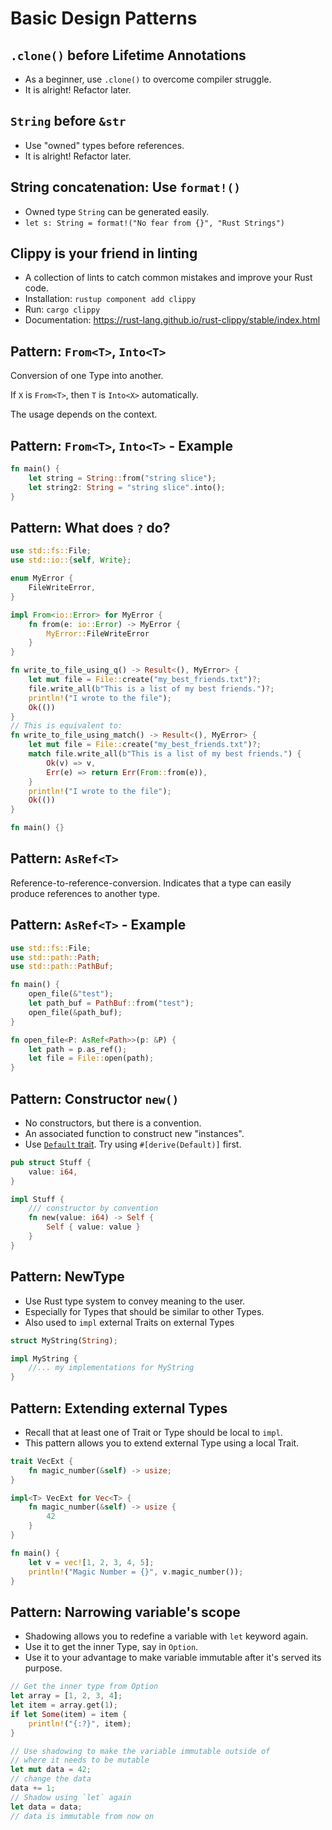 # Basic Design Patterns

## `.clone()` before Lifetime Annotations

- As a beginner, use `.clone()` to overcome compiler struggle.
- It is alright! Refactor later.

## `String` before `&str`

- Use "owned" types before references.
- It is alright! Refactor later.

## String concatenation: Use `format!()`

- Owned type `String` can be generated easily.
- `let s: String = format!("No fear from {}", "Rust Strings")`

## Clippy is your friend in linting

- A collection of lints to catch common mistakes and improve your Rust code.
- Installation: `rustup component add clippy`
- Run: `cargo clippy`
- Documentation: https://rust-lang.github.io/rust-clippy/stable/index.html

## Pattern: `From<T>`, `Into<T>`

Conversion of one Type into another.

If `X` is `From<T>`, then `T` is `Into<X>` automatically.

The usage depends on the context.

## Pattern: `From<T>`, `Into<T>` - Example

```rust
fn main() {
    let string = String::from("string slice");
    let string2: String = "string slice".into();
}
```

## Pattern: What does `?` do?

```rust
use std::fs::File;
use std::io::{self, Write};

enum MyError {
    FileWriteError,
}

impl From<io::Error> for MyError {
    fn from(e: io::Error) -> MyError {
        MyError::FileWriteError
    }
}

fn write_to_file_using_q() -> Result<(), MyError> {
    let mut file = File::create("my_best_friends.txt")?;
    file.write_all(b"This is a list of my best friends.")?;
    println!("I wrote to the file");
    Ok(())
}
// This is equivalent to:
fn write_to_file_using_match() -> Result<(), MyError> {
    let mut file = File::create("my_best_friends.txt")?;
    match file.write_all(b"This is a list of my best friends.") {
        Ok(v) => v,
        Err(e) => return Err(From::from(e)),
    }
    println!("I wrote to the file");
    Ok(())
}

fn main() {}
```

## Pattern: `AsRef<T>`

Reference-to-reference-conversion. Indicates that a type can easily produce references to another type.

## Pattern: `AsRef<T>` - Example

```rust
use std::fs::File;
use std::path::Path;
use std::path::PathBuf;

fn main() {
    open_file(&"test");
    let path_buf = PathBuf::from("test");
    open_file(&path_buf);
}

fn open_file<P: AsRef<Path>>(p: &P) {
    let path = p.as_ref();
    let file = File::open(path);
}
```

## Pattern: Constructor `new()`

- No constructors, but there is a convention.
- An associated function to construct new "instances".
- Use [`Default` trait](https://doc.rust-lang.org/stable/std/default/trait.Default.html). Try using `#[derive(Default)]` first.

```rust
pub struct Stuff {
    value: i64,
}

impl Stuff {
    /// constructor by convention
    fn new(value: i64) -> Self {
        Self { value: value }
    }
}
```

## Pattern: NewType

- Use Rust type system to convey meaning to the user.
- Especially for Types that should be similar to other Types.
- Also used to `impl` external Traits on external Types

```rust
struct MyString(String);

impl MyString {
    //... my implementations for MyString
}
```

## Pattern: Extending external Types

- Recall that at least one of Trait or Type should be local to `impl`.
- This pattern allows you to extend external Type using a local Trait.

```rust
trait VecExt {
    fn magic_number(&self) -> usize;
}

impl<T> VecExt for Vec<T> {
    fn magic_number(&self) -> usize {
        42
    }
}

fn main() {
    let v = vec![1, 2, 3, 4, 5];
    println!("Magic Number = {}", v.magic_number());
}
```

## Pattern: Narrowing variable's scope

- Shadowing allows you to redefine a variable with `let` keyword again.
- Use it to get the inner Type, say in `Option`.
- Use it to your advantage to make variable immutable after it's served its purpose.

```rust ignore []
// Get the inner type from Option
let array = [1, 2, 3, 4];
let item = array.get(1);
if let Some(item) = item { 
    println!("{:?}", item);
}

// Use shadowing to make the variable immutable outside of 
// where it needs to be mutable
let mut data = 42;
// change the data 
data += 1;
// Shadow using `let` again
let data = data; 
// data is immutable from now on
```
